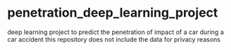 # penetration_deep_learning_project
deep learning project to predict the penetration of impact of a car during a car accident 
this repository does not include the data for privacy reasons
